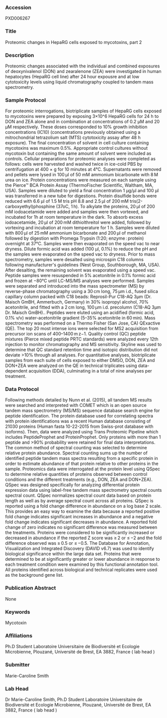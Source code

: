 ### Accession
PXD006267

### Title
Proteomic changes in HepaRG cells exposed to mycotoxins, part 2

### Description
Proteomic changes associated with the individual and combined exposures of deoxynivalenol (DON) and zearalenone (ZEA) were investigated in human hepatocytes (HepaRG cell line) after 24 hour expousre and at low cytotoxicity levels using liquid chromatography coupled to tandem mass spectrometry.

### Sample Protocol
For proteomic interrogations, biotriplicate samples of HepaRG cells exposed to mycotoxins were prepared by exposing 3×10^6 HepaRG cells for 24 h to DON and ZEA alone and in combination at concentrations of 0.2 μM and 20 μM respectively. These doses corresponded to 10% growth inhibition concentrations (IC10) (concentrations previously obtained using a mitrochondrial tetrazolium salt (MTS) cytotoxicity assay after 48 h exposure). The final concentration of solvent in cell culture containing mycotoxins was maximum 0.5%. Appropriate control cultures without mycotoxin but containing the same amount of solvent were included as controls. Cellular preparations for proteomic analyses were completed as follows: cells were harvested and washed twice in ice-cold PBS by centrifugation at 400 × g for 10 minutes at 4°C. Supernatants were removed and pellets were lysed in 100 μl of 50 mM ammonium bicarbonate with 8 M urea on ice. Protein concentrations were measured on each sample using the Pierce™ BCA Protein Assay (ThermoFischer Scientific, Waltham, MA, USA). Samples were diluted to yield a final concentration 1 µg/µl and 100 µl was transferred in a new tube for digestions. Protein disulfide bonds were reduced with 6.6 μl of 1.5 M tris pH 8.8 and 2.5 μl of 200 mM tris(2-carboxyethyl)phosphine (37oC, 1 h). To alkylate the proteins, 20 μl of 200 mM iodoacetamide were added and samples were then vortexed, and incubated for 1h at room temperature in the dark. To absorb excess iodoacetamide, 20 μl of 200 mM dithiolthreitol were added, followed by vortexing and incubation at room temperature for 1 h. Samples were diluted with 800 μl of 25 mM ammonium bicarbonate and 200 μl of methanol followed by digestion with Promega Trypsin (1:20; enzyme : protein) overnight at 37°C. Samples were then evaporated on the speed vac to near dryness. Dilute formic acid was added (100 µl, 0.1%) to reduce the pH and the samples were evaporated on the speed vac to dryness. Prior to mass spectrometry, samples were desalted using microspin C18 columns following manufacturer's guidelines (Nest Group, Southborough, MA, USA). After desalting, the remaining solvent was evaporated using a speed vac. Peptide samples were resuspended in 5% acetonitrile in 0.1% formic acid and frozen at −80°C until LC-MS/MS analyses were performed. Samples were separated and introduced into the mass spectrometer (MS) by reverse-phase chromatography using a 30 cm long, 75 μm i.d., fused silica capillary column packed with C18 beads: Reprosil-Pur C18-AQ 3µm (Dr. Maisch GmBH, Ammerbuch, Germany) in 30% isopropyl alcohol, 70% acetonitrile, and fitted with a 2 cm long, 100 μm i.d. precolumn (C18-AQ 3µm Dr. Maisch GmBH).. Peptides were eluted using an acidified (formic acid, 0.1% v/v) water-acetonitrile gradient (5–35% acetonitrile in 60 min). Mass spectrometry was performed on a Thermo Fisher (San Jose, CA) QExactive (QE). The top 20 most intense ions were selected for MS2 acquisition from precursor ion scans of 400–1400 m z−1. Quality control (QC) peptide mixtures (Pierce mixed peptide PRTC standards) were analyzed every 12th injection to monitor chromatography and MS sensitivity. Skyline was used to determine that QC standard retention time and isotopic distribution did not deviate >10% through all analyses. For quantitative analyses, biotriplicate samples from each suite of cells exposed to either DMSO, DON, ZEA and DON+ZEA were analyzed on the QE in technical triplicates using data-dependent acquisition (DDA), culminating in a total of nine analyses per treatment.

### Data Protocol
Following methods detailed by Nunn et al. (2015), all tandem MS results were searched and interpreted with COMET which is an open source tandem mass spectrometry (MS/MS) sequence database search engine for peptide identification. The protein database used for correlating spectra with protein identifications was a recent Human database consisting of 21030 proteins (Human fasta 10-22-2015 from Swiss-prot database with isoforms). Then, data were analyzed using Trans Proteomic Pipeline which includes PeptideProphet and ProteinProphet. Only proteins with more than 1 peptide and >90% probability were retained for final data interpretations. The common method of spectral counting was selected to determine relative protein abundance. Spectral counting sums up the number of identified peptide tandem mass spectra resulting from a specific protein in order to estimate abundance of that protein relative to other proteins in the sample. Proteomics data were interrogated at the protein level using QSpec to determine relative quantities of proteins observed between control conditions and the different treatments (e.g., DON, ZEA and DON+ZEA). QSpec was designed specifically for analyzing differential protein expression data using label-free tandem mass spectrometry spectral counts spectral count. QSpec normalizes spectral count data based on protein length as well as by average spectral count across all proteins. QSpec is reported using a fold change difference in abundance on a log base 2 scale. This provides an easy way to examine the data because a reported positive fold change indicates significant increases in abundance and a negative fold change indicates significant decreases in abundance. A reported fold change of zero indicates no significant difference was measured between the treatments. Proteins were considered to be significantly increased or decreased in abundance if the reported Z score was ≥ 2 or ≤ −2 and the fold difference observed was ≥ 0.5 or ≤ −0.5. The Database for Annotation, Visualization and Integrated Discovery (DAVID v6.7) was used to identify biological significance within the large data set. Proteins that were determined to be at significantly greater or lower abundance in response to each treatment condition were examined by this functional annotation tool. All proteins identified across biological and technical replicates were used as the background gene list.

### Publication Abstract
None

### Keywords
Mycotoxin

### Affiliations
Ph.D Student
Laboratoire Universitaire de Biodiversité et Ecologie Microbienne, Plouzané, Université de Brest, EA 3882, France ( lab head )

### Submitter
Marie-Caroline Smith

### Lab Head
Dr Marie-Caroline Smith, Ph.D Student
Laboratoire Universitaire de Biodiversité et Ecologie Microbienne, Plouzané, Université de Brest, EA 3882, France ( lab head )


